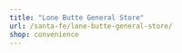 ```yaml
---
title: "Lone Butte General Store"
url: /santa-fe/lone-butte-general-store/
shop: convenience
---
```

